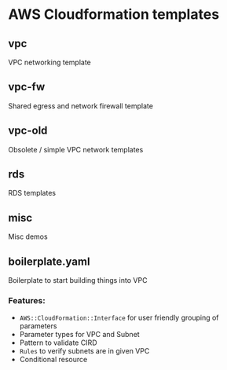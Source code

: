 # AWS Cloudformation templates 

## vpc

VPC networking template

## vpc-fw

Shared egress and network firewall template

## vpc-old

Obsolete / simple VPC network templates

## rds

RDS templates

## misc

Misc demos

## boilerplate.yaml

Boilerplate to start building things into VPC

### Features:
* ```AWS::CloudFormation::Interface``` for user friendly grouping of parameters 
* Parameter types for VPC and Subnet
* Pattern to validate CIRD
* ```Rules``` to verify subnets are in given VPC
* Conditional resource

